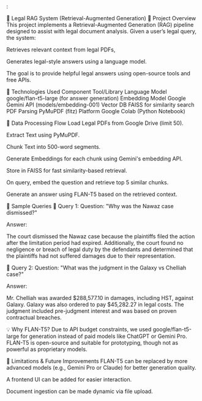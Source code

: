 :

🧠 Legal RAG System (Retrieval-Augmented Generation)
📌 Project Overview
This project implements a Retrieval-Augmented Generation (RAG) pipeline designed to assist with legal document analysis. Given a user’s legal query, the system:

Retrieves relevant context from legal PDFs,

Generates legal-style answers using a language model.

The goal is to provide helpful legal answers using open-source tools and free APIs.

🔧 Technologies Used
Component	Tool/Library
Language Model	google/flan-t5-large (for answer generation)
Embedding Model	Google Gemini API (models/embedding-001)
Vector DB	FAISS for similarity search
PDF Parsing	PyMuPDF (fitz)
Platform	Google Colab (Python Notebook)

📁 Data Processing Flow
Load Legal PDFs from Google Drive (limit 50).

Extract Text using PyMuPDF.

Chunk Text into 500-word segments.

Generate Embeddings for each chunk using Gemini's embedding API.

Store in FAISS for fast similarity-based retrieval.

On query, embed the question and retrieve top 5 similar chunks.

Generate an answer using FLAN-T5 based on the retrieved context.

🧪 Sample Queries
📄 Query 1:
Question: "Why was the Nawaz case dismissed?"

Answer:

The court dismissed the Nawaz case because the plaintiffs filed the action after the limitation period had expired. Additionally, the court found no negligence or breach of legal duty by the defendants and determined that the plaintiffs had not suffered damages due to their representation.

📄 Query 2:
Question: "What was the judgment in the Galaxy vs Chelliah case?"

Answer:

Mr. Chelliah was awarded $288,577.10 in damages, including HST, against Galaxy. Galaxy was also ordered to pay $45,282.27 in legal costs. The judgment included pre-judgment interest and was based on proven contractual breaches.

💡 Why FLAN-T5?
Due to API budget constraints, we used google/flan-t5-large for generation instead of paid models like ChatGPT or Gemini Pro. FLAN-T5 is open-source and suitable for prototyping, though not as powerful as proprietary models.

📌 Limitations & Future Improvements
FLAN-T5 can be replaced by more advanced models (e.g., Gemini Pro or Claude) for better generation quality.

A frontend UI can be added for easier interaction.

Document ingestion can be made dynamic via file upload.

